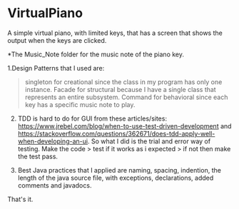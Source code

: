 # VirtualPiano
A simple virtual piano, with limited keys, that has a screen that shows the output when the keys are clicked.

*The Music_Note folder for the music note of the piano key. 

1.Design Patterns that I used are:
   >singleton for creational since the class in my program has only one instance.
   >Facade for structural because I have a single class that represents an entire subsystem.
   >Command for behavioral since each key has a specific music note to play.
 
2. TDD is hard to do for GUI from these articles/sites: https://www.jrebel.com/blog/when-to-use-test-driven-development and https://stackoverflow.com/questions/362671/does-tdd-apply-well-when-developing-an-ui. 
    So what I did is the trial and error way of testing. Make the code > test if it works as i expected > if not then make the test pass.
    
3. Best Java practices that I applied are naming, spacing, indention, the length of the java source file, with exceptions, declarations, added comments and javadocs.

That's it.

